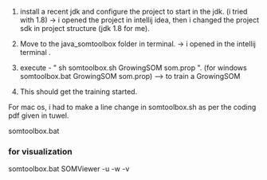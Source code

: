 

1. install a recent jdk and configure the project to start in the jdk. (i tried with 1.8)
    -> i opened the project in intellij idea, then i changed the project sdk in project 
        structure (jdk 1.8 for me).

2. Move to the java_somtoolbox folder in terminal.
    -> i opened in the  intellij terminal .


3. execute - " sh somtoolbox.sh GrowingSOM som.prop ". (for windows somtoolbox.bat GrowingSOM som.prop) --> to train a GrowingSOM


4. This should get the training started.

For mac os, i had to make a line change in somtoolbox.sh as per the coding pdf given in tuwel.

somtoolbox.bat <applicationName>

### for visualization
somtoolbox.bat SOMViewer -u <unitDescriptionFile> -w <weightVectorFile> -v <inputVectorFile>
